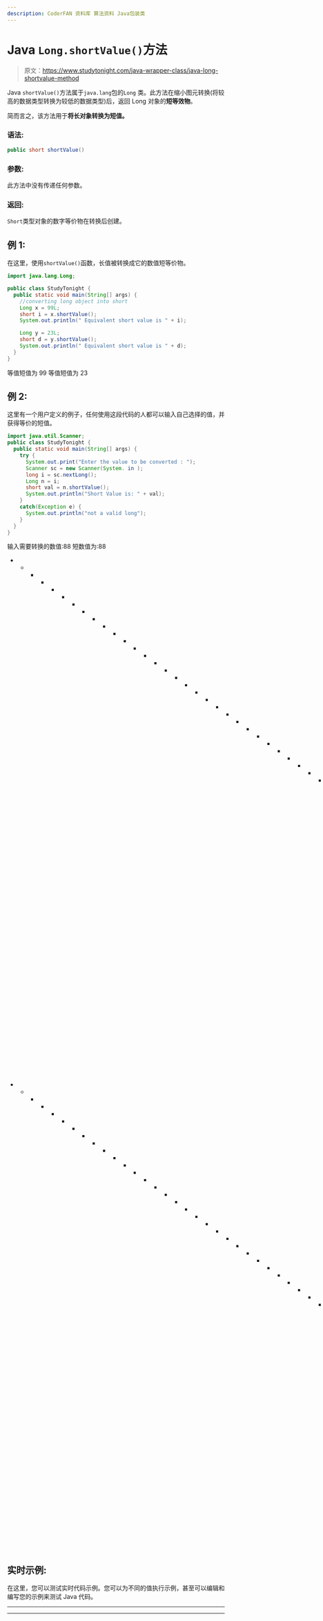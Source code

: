 ```yaml
---
description: CoderFAN 资料库 算法资料 Java包装类
---
```


# Java `Long.shortValue()`方法

> 原文：<https://www.studytonight.com/java-wrapper-class/java-long-shortvalue-method>

Java `shortValue()`方法属于`java.lang`包的`Long` 类。此方法在缩小图元转换(将较高的数据类型转换为较低的数据类型)后，返回 Long 对象的**短等效物**。

简而言之，该方法用于**将长对象转换为短值。**

### 语法:

```java
public short shortValue() 
```

### 参数:

此方法中没有传递任何参数。

### 返回:

`Short`类型对象的数字等价物在转换后创建。

## 例 1:

在这里，使用`shortValue()`函数，长值被转换成它的数值短等价物。

```java
import java.lang.Long;

public class StudyTonight {
  public static void main(String[] args) {
    //converting long object into short
    Long x = 99L;
    short i = x.shortValue();
    System.out.println(" Equivalent short value is " + i);

    Long y = 23L;
    short d = y.shortValue();
    System.out.println(" Equivalent short value is " + d);
  }
}
```

等值短值为 99
等值短值为 23

## 例 2:

这里有一个用户定义的例子，任何使用这段代码的人都可以输入自己选择的值，并获得等价的短值。

```java
import java.util.Scanner;
public class StudyTonight {
  public static void main(String[] args) {
    try {
      System.out.print("Enter the value to be converted : ");
      Scanner sc = new Scanner(System. in );
      long i = sc.nextLong();
      Long n = i;
      short val = n.shortValue();
      System.out.println("Short Value is: " + val);
    }
    catch(Exception e) {
      System.out.println("not a valid long");
    }
  }
}
```

输入需要转换的数值:88
短数值为:88
* * * * * * * * * * * * * * * * * * * * * * * * * * * * * * * * * * * * * * * * * * * * T3】输入需要转换的数值:-556
短数值为:-556
* * * * * * * * * * * * * * * * * * * * * * * * * * * * * * * * * * * * * * *输入需要转换的数值:0x522
不是有效的长数值

## 实时示例:

在这里，您可以测试实时代码示例。您可以为不同的值执行示例，甚至可以编辑和编写您的示例来测试 Java 代码。

* * *

* * *